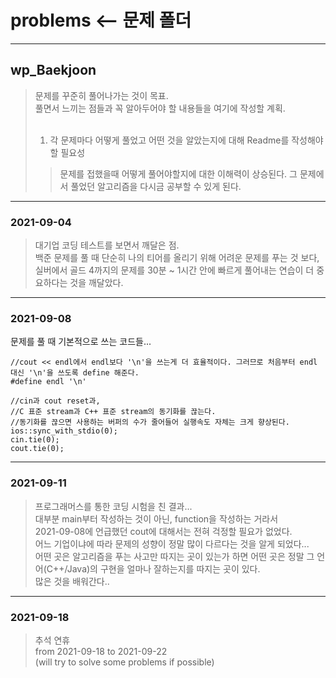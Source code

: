 # problems <-- 문제 폴더
___
## wp_Baekjoon
> 문제를 꾸준히 풀어나가는 것이 목표.</br>
> 풀면서 느끼는 점들과 꼭 알아두어야 할 내용들을 여기에 작성할 계획.</br></br>
> 1. 각 문제마다 어떻게 풀었고 어떤 것을 알았는지에 대해 Readme를 작성해야할 필요성
>   > 문제를 접했을때 어떻게 풀어야할지에 대한 이해력이 상승된다.
>   > 그 문제에서 풀었던 알고리즘을 다시금 공부할 수 있게 된다.
___
### 2021-09-04
> 대기업 코딩 테스트를 보면서 깨달은 점. </br>
> 백준 문제를 풀 때 단순히 나의 티어를 올리기 위해 어려운 문제를 푸는 것 보다, </br>
> 실버에서 골드 4까지의 문제를 30분 ~ 1시간 안에 빠르게 풀어내는 연습이 더 중요하다는 것을 깨달았다.
___
### 2021-09-08
문제를 풀 때 기본적으로 쓰는 코드들...

~~~
//cout << endl에서 endl보다 '\n'을 쓰는게 더 효율적이다. 그러므로 처음부터 endl 대신 '\n'을 쓰도록 define 해준다.
#define endl '\n'

//cin과 cout reset과,
//C 표준 stream과 C++ 표준 stream의 동기화를 끊는다.
//동기화를 끊으면 사용하는 버퍼의 수가 줄어들어 실행속도 자체는 크게 향상된다.
ios::sync_with_stdio(0);
cin.tie(0);
cout.tie(0);
~~~
___
### 2021-09-11
> 프로그래머스를 통한 코딩 시험을 친 결과... </br>
> 대부분 main부터 작성하는 것이 아닌, function을 작성하는 거라서</br>
> 2021-09-08에 언급했던 cout에 대해서는 전혀 걱정할 필요가 없었다. </br>
> 어느 기업이냐에 따라 문제의 성향이 정말 많이 다르다는 것을 알게 되었다... </br>
> 어떤 곳은 알고리즘을 푸는 사고만 따지는 곳이 있는가 하면 어떤 곳은 정말 그 언어(C++/Java)의 구현을 얼마나 잘하는지를 따지는 곳이 있다.</br>
> 많은 것을 배워간다..</br>
___
### 2021-09-18
> 추석 연휴 </br>
> from 2021-09-18 to 2021-09-22 </br>
> (will try to solve some problems if possible) </br>
